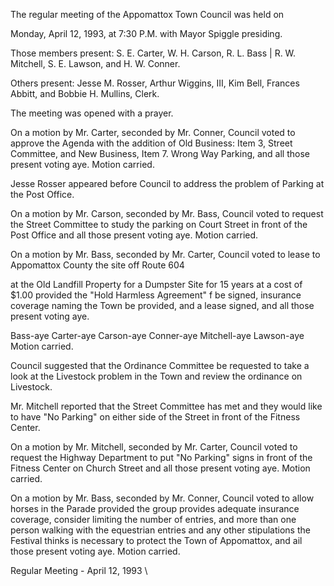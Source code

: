 The regular meeting of the Appomattox Town Council was held on

Monday, April 12, 1993, at 7:30 P.M. with Mayor Spiggle presiding.

Those members present: S. E. Carter, W. H. Carson, R. L. Bass |
R. W. Mitchell, S. E. Lawson, and H. W. Conner.

Others present: Jesse M. Rosser, Arthur Wiggins, III,
Kim Bell, Frances Abbitt, and Bobbie H. Mullins, Clerk.

The meeting was opened with a prayer.

On a motion by Mr. Carter, seconded by Mr. Conner, Council
voted to approve the Agenda with the addition of Old Business:
Item 3, Street Committee, and New Business, Item 7. Wrong
Way Parking, and all those present voting aye. Motion carried.

Jesse Rosser appeared before Council to address the problem
of Parking at the Post Office.

On a motion by Mr. Carson, seconded by Mr. Bass, Council
voted to request the Street Committee to study the parking
on Court Street in front of the Post Office and all those
present voting aye. Motion carried.

On a motion by Mr. Bass, seconded by Mr. Carter, Council
voted to lease to Appomattox County the site off Route 604

at the Old Landfill Property for a Dumpster Site for 15 years
at a cost of $1.00 provided the "Hold Harmless Agreement" f
be signed, insurance coverage naming the Town be provided,
and a lease signed, and all those present voting aye.

Bass-aye Carter-aye Carson-aye Conner-aye Mitchell-aye
Lawson-aye Motion carried.

Council suggested that the Ordinance Committee be requested
to take a look at the Livestock problem in the Town and
review the ordinance on Livestock.

Mr. Mitchell reported that the Street Committee has met
and they would like to have "No Parking" on either side
of the Street in front of the Fitness Center.

On a motion by Mr. Mitchell, seconded by Mr. Carter,
Council voted to request the Highway Department to put
"No Parking" signs in front of the Fitness Center on
Church Street and all those present voting aye. Motion
carried.

On a motion by Mr. Bass, seconded by Mr. Conner, Council voted
to allow horses in the Parade provided the group provides
adequate insurance coverage, consider limiting the number of
entries, and more than one person walking with the equestrian
entries and any other stipulations the Festival thinks is
necessary to protect the Town of Appomattox, and ail those
present voting aye. Motion carried.

Regular Meeting - April 12, 1993 \

